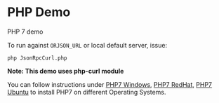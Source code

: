 # PHP Demo

PHP 7 demo

To run against `ORJSON_URL` or local default server, issue:

	php JsonRpcCurl.php
	
**Note: This demo uses php-curl module**

You can follow instructions under [PHP7 Windows](http://kizu514.com/blog/install-php7-and-composer-on-windows-10/ "PHP7 Windows"), [PHP7 RedHat](https://blog.remirepo.net/post/2017/12/04/Install-PHP-7.2-on-CentOS-RHEL-or-Fedora "PHP7 RedHat"), [PHP7 Ubuntu](https://thishosting.rocks/install-php-on-ubuntu/ "PHP7 Ubuntu") to install PHP7 on different Operating Systems.
